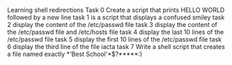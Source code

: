 Learning shell redirections
Task 0 Create a script that prints HELLO WORLD followed by a new line
task 1 is a script that displays a confused smiley
task 2 display the content of the \/etc/passwd file
task 3 display the content of the /etc/passwd file and /etc/hosts file
task 4 display the last 10 lines of the /etc/passwd file
task 5 display the first 10 lines of the /etc/passwd file
task 6 display the third line of the file iacta
task 7 Write a shell script that creates a file named exactly \*\'Best School\'\*$\?\*\*\*\*\*:\)
